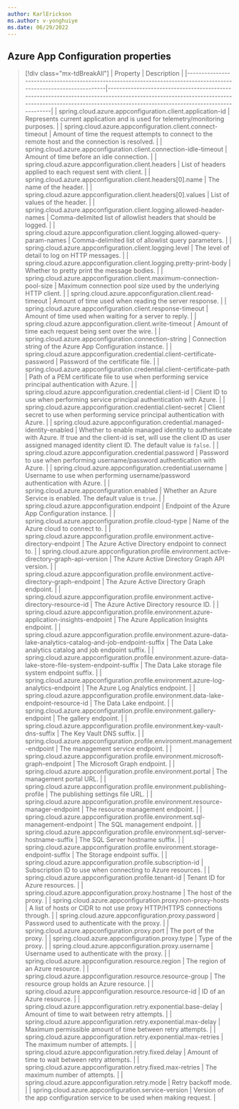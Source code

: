 ```yaml
---
author: KarlErickson
ms.author: v-yonghuiye
ms.date: 06/29/2022
---
```


## Azure App Configuration properties

> [!div class="mx-tdBreakAll"]
> | Property                                                                                                          | Description                                                                                                                                                                                        |
> |-------------------------------------------------------------------------------------------------------------------|----------------------------------------------------------------------------------------------------------------------------------------------------------------------------------------------------|
> | spring.cloud.azure.appconfiguration.client.application-id                                                         | Represents current application and is used for telemetry/monitoring purposes.                                                                                                                      |
> | spring.cloud.azure.appconfiguration.client.connect-timeout                                                        | Amount of time the request attempts to connect to the remote host and the connection is resolved.                                                                                                  |
> | spring.cloud.azure.appconfiguration.client.connection-idle-timeout                                                | Amount of time before an idle connection.                                                                                                                                                          |
> | spring.cloud.azure.appconfiguration.client.headers                                                                | List of headers applied to each request sent with client.                                                                                                                                          |
> | spring.cloud.azure.appconfiguration.client.headers[0].name                                                        | The name of the header.                                                                                                                                                                            |
> | spring.cloud.azure.appconfiguration.client.headers[0].values                                                      | List of values of the header.                                                                                                                                                                      |
> | spring.cloud.azure.appconfiguration.client.logging.allowed-header-names                                           | Comma-delimited list of allowlist headers that should be logged.                                                                                                                                   |
> | spring.cloud.azure.appconfiguration.client.logging.allowed-query-param-names                                      | Comma-delimited list of allowlist query parameters.                                                                                                                                                |
> | spring.cloud.azure.appconfiguration.client.logging.level                                                          | The level of detail to log on HTTP messages.                                                                                                                                                       |
> | spring.cloud.azure.appconfiguration.client.logging.pretty-print-body                                              | Whether to pretty print the message bodies.                                                                                                                                                        |
> | spring.cloud.azure.appconfiguration.client.maximum-connection-pool-size                                           | Maximum connection pool size used by the underlying HTTP client.                                                                                                                                   |
> | spring.cloud.azure.appconfiguration.client.read-timeout                                                           | Amount of time used when reading the server response.                                                                                                                                              |
> | spring.cloud.azure.appconfiguration.client.response-timeout                                                       | Amount of time used when waiting for a server to reply.                                                                                                                                            |
> | spring.cloud.azure.appconfiguration.client.write-timeout                                                          | Amount of time each request being sent over the wire.                                                                                                                                              |
> | spring.cloud.azure.appconfiguration.connection-string                                                             | Connection string of the Azure App Configuration instance.                                                                                                                                         |
> | spring.cloud.azure.appconfiguration.credential.client-certificate-password                                        | Password of the certificate file.                                                                                                                                                                  |
> | spring.cloud.azure.appconfiguration.credential.client-certificate-path                                            | Path of a PEM certificate file to use when performing service principal authentication with Azure.                                                                                                 |
> | spring.cloud.azure.appconfiguration.credential.client-id                                                          | Client ID to use when performing service principal authentication with Azure.                                                                                                                      |
> | spring.cloud.azure.appconfiguration.credential.client-secret                                                      | Client secret to use when performing service principal authentication with Azure.                                                                                                                  |
> | spring.cloud.azure.appconfiguration.credential.managed-identity-enabled                                           | Whether to enable managed identity to authenticate with Azure. If true and the client-id is set, will use the client ID as user assigned managed identity client ID. The default value is `false`. |
> | spring.cloud.azure.appconfiguration.credential.password                                                           | Password to use when performing username/password authentication with Azure.                                                                                                                       |
> | spring.cloud.azure.appconfiguration.credential.username                                                           | Username to use when performing username/password authentication with Azure.                                                                                                                       |
> | spring.cloud.azure.appconfiguration.enabled                                                                       | Whether an Azure Service is enabled. The default value is `true`.                                                                                                                                  |
> | spring.cloud.azure.appconfiguration.endpoint                                                                      | Endpoint of the Azure App Configuration instance.                                                                                                                                                  |
> | spring.cloud.azure.appconfiguration.profile.cloud-type                                                            | Name of the Azure cloud to connect to.                                                                                                                                                             |
> | spring.cloud.azure.appconfiguration.profile.environment.active-directory-endpoint                                 | The Azure Active Directory endpoint to connect to.                                                                                                                                                 |
> | spring.cloud.azure.appconfiguration.profile.environment.active-directory-graph-api-version                        | The Azure Active Directory Graph API version.                                                                                                                                                      |
> | spring.cloud.azure.appconfiguration.profile.environment.active-directory-graph-endpoint                           | The Azure Active Directory Graph endpoint.                                                                                                                                                         |
> | spring.cloud.azure.appconfiguration.profile.environment.active-directory-resource-id                              | The Azure Active Directory resource ID.                                                                                                                                                            |
> | spring.cloud.azure.appconfiguration.profile.environment.azure-application-insights-endpoint                       | The Azure Application Insights endpoint.                                                                                                                                                           |
> | spring.cloud.azure.appconfiguration.profile.environment.azure-data-lake-analytics-catalog-and-job-endpoint-suffix | The Data Lake analytics catalog and job endpoint suffix.                                                                                                                                           |
> | spring.cloud.azure.appconfiguration.profile.environment.azure-data-lake-store-file-system-endpoint-suffix         | The Data Lake storage file system endpoint suffix.                                                                                                                                                 |
> | spring.cloud.azure.appconfiguration.profile.environment.azure-log-analytics-endpoint                              | The Azure Log Analytics endpoint.                                                                                                                                                                  |
> | spring.cloud.azure.appconfiguration.profile.environment.data-lake-endpoint-resource-id                            | The Data Lake endpoint.                                                                                                                                                                            |
> | spring.cloud.azure.appconfiguration.profile.environment.gallery-endpoint                                          | The gallery endpoint.                                                                                                                                                                              |
> | spring.cloud.azure.appconfiguration.profile.environment.key-vault-dns-suffix                                      | The Key Vault DNS suffix.                                                                                                                                                                          |
> | spring.cloud.azure.appconfiguration.profile.environment.management-endpoint                                       | The management service endpoint.                                                                                                                                                                   |
> | spring.cloud.azure.appconfiguration.profile.environment.microsoft-graph-endpoint                                  | The Microsoft Graph endpoint.                                                                                                                                                                      |
> | spring.cloud.azure.appconfiguration.profile.environment.portal                                                    | The management portal URL.                                                                                                                                                                         |
> | spring.cloud.azure.appconfiguration.profile.environment.publishing-profile                                        | The publishing settings file URL.                                                                                                                                                                  |
> | spring.cloud.azure.appconfiguration.profile.environment.resource-manager-endpoint                                 | The resource management endpoint.                                                                                                                                                                  |
> | spring.cloud.azure.appconfiguration.profile.environment.sql-management-endpoint                                   | The SQL management endpoint.                                                                                                                                                                       |
> | spring.cloud.azure.appconfiguration.profile.environment.sql-server-hostname-suffix                                | The SQL Server hostname suffix.                                                                                                                                                                    |
> | spring.cloud.azure.appconfiguration.profile.environment.storage-endpoint-suffix                                   | The Storage endpoint suffix.                                                                                                                                                                       |
> | spring.cloud.azure.appconfiguration.profile.subscription-id                                                       | Subscription ID to use when connecting to Azure resources.                                                                                                                                         |
> | spring.cloud.azure.appconfiguration.profile.tenant-id                                                             | Tenant ID for Azure resources.                                                                                                                                                                     |
> | spring.cloud.azure.appconfiguration.proxy.hostname                                                                | The host of the proxy.                                                                                                                                                                             |
> | spring.cloud.azure.appconfiguration.proxy.non-proxy-hosts                                                         | A list of hosts or CIDR to not use proxy HTTP/HTTPS connections through.                                                                                                                           |
> | spring.cloud.azure.appconfiguration.proxy.password                                                                | Password used to authenticate with the proxy.                                                                                                                                                      |
> | spring.cloud.azure.appconfiguration.proxy.port                                                                    | The port of the proxy.                                                                                                                                                                             |
> | spring.cloud.azure.appconfiguration.proxy.type                                                                    | Type of the proxy.                                                                                                                                                                                 |
> | spring.cloud.azure.appconfiguration.proxy.username                                                                | Username used to authenticate with the proxy.                                                                                                                                                      |
> | spring.cloud.azure.appconfiguration.resource.region                                                               | The region of an Azure resource.                                                                                                                                                                   |
> | spring.cloud.azure.appconfiguration.resource.resource-group                                                       | The resource group holds an Azure resource.                                                                                                                                                        |
> | spring.cloud.azure.appconfiguration.resource.resource-id                                                          | ID of an Azure resource.                                                                                                                                                                           |
> | spring.cloud.azure.appconfiguration.retry.exponential.base-delay                                                  | Amount of time to wait between retry attempts.                                                                                                                                                     |
> | spring.cloud.azure.appconfiguration.retry.exponential.max-delay                                                   | Maximum permissible amount of time between retry attempts.                                                                                                                                         |
> | spring.cloud.azure.appconfiguration.retry.exponential.max-retries                                                 | The maximum number of attempts.                                                                                                                                                                    |
> | spring.cloud.azure.appconfiguration.retry.fixed.delay                                                             | Amount of time to wait between retry attempts.                                                                                                                                                     |
> | spring.cloud.azure.appconfiguration.retry.fixed.max-retries                                                       | The maximum number of attempts.                                                                                                                                                                    |
> | spring.cloud.azure.appconfiguration.retry.mode                                                                    | Retry backoff mode.                                                                                                                                                                                |
> | spring.cloud.azure.appconfiguration.service-version                                                               | Version of the app configuration service to be used when making request.                                                                                                                           |
